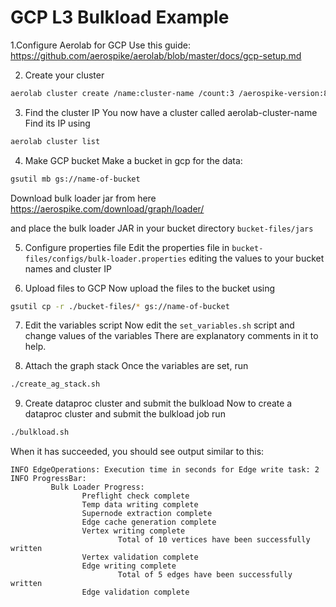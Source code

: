 # GCP L3 Bulkload Example

1.Configure Aerolab for GCP
Use this guide: https://github.com/aerospike/aerolab/blob/master/docs/gcp-setup.md

2. Create your cluster
```bash
aerolab cluster create /name:cluster-name /count:3 /aerospike-version:8.0.0.7 /instance:e2-medium /zone:us-central1-a
```

3. Find the cluster IP
You now have a cluster called aerolab-cluster-name
Find its IP using
```bash
aerolab cluster list
```

4. Make GCP bucket
Make a bucket in gcp for the data: 
```bash
gsutil mb gs://name-of-bucket
```

Download bulk loader jar from here
https://aerospike.com/download/graph/loader/

and place the bulk loader JAR in your bucket directory
```bucket-files/jars```

5. Configure properties file
Edit the properties file in ```bucket-files/configs/bulk-loader.properties``` 
editing the values to your bucket names and cluster IP

6. Upload files to GCP
Now upload the files to the bucket using
```bash
gsutil cp -r ./bucket-files/* gs://name-of-bucket
```

7. Edit the variables script
Now edit the ```set_variables.sh``` script and change values of the variables
There are explanatory comments in it to help.

8. Attach the graph stack
Once the variables are set, run 
```bash
./create_ag_stack.sh
```

9. Create dataproc cluster and submit the bulkload
Now to create a dataproc cluster and submit the bulkload job run
```bash
./bulkload.sh
```

When it has succeeded, you should see output similar to this:
```
INFO EdgeOperations: Execution time in seconds for Edge write task: 2
INFO ProgressBar:
         Bulk Loader Progress:
                Preflight check complete
                Temp data writing complete
                Supernode extraction complete
                Edge cache generation complete
                Vertex writing complete
                        Total of 10 vertices have been successfully written
                Vertex validation complete
                Edge writing complete
                        Total of 5 edges have been successfully written
                Edge validation complete


```